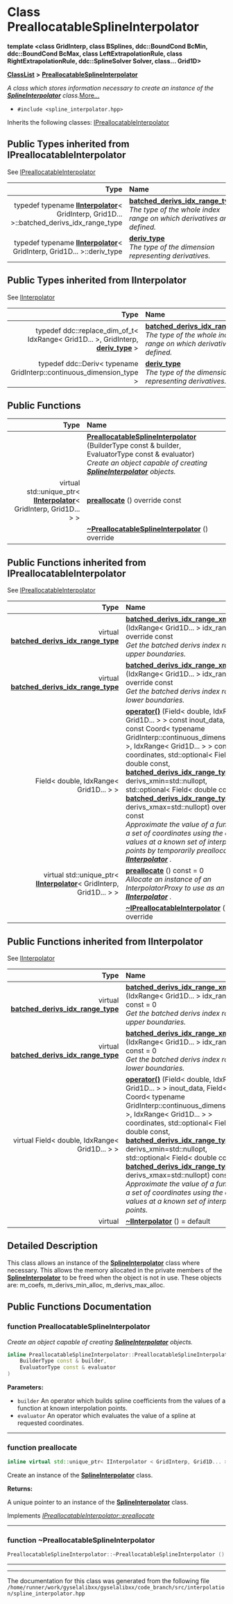 

# Class PreallocatableSplineInterpolator

**template &lt;class GridInterp, class BSplines, ddc::BoundCond BcMin, ddc::BoundCond BcMax, class LeftExtrapolationRule, class RightExtrapolationRule, ddc::SplineSolver Solver, class... Grid1D&gt;**



[**ClassList**](annotated.md) **>** [**PreallocatableSplineInterpolator**](classPreallocatableSplineInterpolator.md)



_A class which stores information necessary to create an instance of the_ [_**SplineInterpolator**_](classSplineInterpolator.md) _class._[More...](#detailed-description)

* `#include <spline_interpolator.hpp>`



Inherits the following classes: [IPreallocatableInterpolator](classIPreallocatableInterpolator.md)
















## Public Types inherited from IPreallocatableInterpolator

See [IPreallocatableInterpolator](classIPreallocatableInterpolator.md)

| Type | Name |
| ---: | :--- |
| typedef typename [**IInterpolator**](classIInterpolator.md)&lt; GridInterp, Grid1D... &gt;::batched\_derivs\_idx\_range\_type | [**batched\_derivs\_idx\_range\_type**](classIPreallocatableInterpolator.md#typedef-batched_derivs_idx_range_type)  <br>_The type of the whole index range on which derivatives are defined._  |
| typedef typename [**IInterpolator**](classIInterpolator.md)&lt; GridInterp, Grid1D... &gt;::deriv\_type | [**deriv\_type**](classIPreallocatableInterpolator.md#typedef-deriv_type)  <br>_The type of the dimension representing derivatives._  |


## Public Types inherited from IInterpolator

See [IInterpolator](classIInterpolator.md)

| Type | Name |
| ---: | :--- |
| typedef ddc::replace\_dim\_of\_t&lt; IdxRange&lt; Grid1D... &gt;, GridInterp, [**deriv\_type**](classIInterpolator.md#typedef-deriv_type) &gt; | [**batched\_derivs\_idx\_range\_type**](classIInterpolator.md#typedef-batched_derivs_idx_range_type)  <br>_The type of the whole index range on which derivatives are defined._  |
| typedef ddc::Deriv&lt; typename GridInterp::continuous\_dimension\_type &gt; | [**deriv\_type**](classIInterpolator.md#typedef-deriv_type)  <br>_The type of the dimension representing derivatives._  |
























































## Public Functions

| Type | Name |
| ---: | :--- |
|   | [**PreallocatableSplineInterpolator**](#function-preallocatablesplineinterpolator) (BuilderType const & builder, EvaluatorType const & evaluator) <br>_Create an object capable of creating_ [_**SplineInterpolator**_](classSplineInterpolator.md) _objects._ |
| virtual std::unique\_ptr&lt; [**IInterpolator**](classIInterpolator.md)&lt; GridInterp, Grid1D... &gt; &gt; | [**preallocate**](#function-preallocate) () override const<br> |
|   | [**~PreallocatableSplineInterpolator**](#function-preallocatablesplineinterpolator) () override<br> |


## Public Functions inherited from IPreallocatableInterpolator

See [IPreallocatableInterpolator](classIPreallocatableInterpolator.md)

| Type | Name |
| ---: | :--- |
| virtual [**batched\_derivs\_idx\_range\_type**](classIPreallocatableInterpolator.md#typedef-batched_derivs_idx_range_type) | [**batched\_derivs\_idx\_range\_xmax**](classIPreallocatableInterpolator.md#function-batched_derivs_idx_range_xmax) (IdxRange&lt; Grid1D... &gt; idx\_range) override const<br>_Get the batched derivs index range on upper boundaries._  |
| virtual [**batched\_derivs\_idx\_range\_type**](classIPreallocatableInterpolator.md#typedef-batched_derivs_idx_range_type) | [**batched\_derivs\_idx\_range\_xmin**](classIPreallocatableInterpolator.md#function-batched_derivs_idx_range_xmin) (IdxRange&lt; Grid1D... &gt; idx\_range) override const<br>_Get the batched derivs index range on lower boundaries._  |
|  Field&lt; double, IdxRange&lt; Grid1D... &gt; &gt; | [**operator()**](classIPreallocatableInterpolator.md#function-operator) (Field&lt; double, IdxRange&lt; Grid1D... &gt; &gt; const inout\_data, Field&lt; const Coord&lt; typename GridInterp::continuous\_dimension\_type &gt;, IdxRange&lt; Grid1D... &gt; &gt; const coordinates, std::optional&lt; Field&lt; double const, [**batched\_derivs\_idx\_range\_type**](classIPreallocatableInterpolator.md#typedef-batched_derivs_idx_range_type) &gt; &gt; derivs\_xmin=std::nullopt, std::optional&lt; Field&lt; double const, [**batched\_derivs\_idx\_range\_type**](classIPreallocatableInterpolator.md#typedef-batched_derivs_idx_range_type) &gt; &gt; derivs\_xmax=std::nullopt) override const<br>_Approximate the value of a function at a set of coordinates using the current values at a known set of interpolation points by temporarily preallocating an_ [_**IInterpolator**_](classIInterpolator.md) _._ |
| virtual std::unique\_ptr&lt; [**IInterpolator**](classIInterpolator.md)&lt; GridInterp, Grid1D... &gt; &gt; | [**preallocate**](classIPreallocatableInterpolator.md#function-preallocate) () const = 0<br>_Allocate an instance of an InterpolatorProxy to use as an_ [_**IInterpolator**_](classIInterpolator.md) _._ |
|   | [**~IPreallocatableInterpolator**](classIPreallocatableInterpolator.md#function-ipreallocatableinterpolator) () override<br> |


## Public Functions inherited from IInterpolator

See [IInterpolator](classIInterpolator.md)

| Type | Name |
| ---: | :--- |
| virtual [**batched\_derivs\_idx\_range\_type**](classIInterpolator.md#typedef-batched_derivs_idx_range_type) | [**batched\_derivs\_idx\_range\_xmax**](classIInterpolator.md#function-batched_derivs_idx_range_xmax) (IdxRange&lt; Grid1D... &gt; idx\_range) const = 0<br>_Get the batched derivs index range on upper boundaries._  |
| virtual [**batched\_derivs\_idx\_range\_type**](classIInterpolator.md#typedef-batched_derivs_idx_range_type) | [**batched\_derivs\_idx\_range\_xmin**](classIInterpolator.md#function-batched_derivs_idx_range_xmin) (IdxRange&lt; Grid1D... &gt; idx\_range) const = 0<br>_Get the batched derivs index range on lower boundaries._  |
| virtual Field&lt; double, IdxRange&lt; Grid1D... &gt; &gt; | [**operator()**](classIInterpolator.md#function-operator) (Field&lt; double, IdxRange&lt; Grid1D... &gt; &gt; inout\_data, Field&lt; const Coord&lt; typename GridInterp::continuous\_dimension\_type &gt;, IdxRange&lt; Grid1D... &gt; &gt; coordinates, std::optional&lt; Field&lt; double const, [**batched\_derivs\_idx\_range\_type**](classIInterpolator.md#typedef-batched_derivs_idx_range_type) &gt; &gt; derivs\_xmin=std::nullopt, std::optional&lt; Field&lt; double const, [**batched\_derivs\_idx\_range\_type**](classIInterpolator.md#typedef-batched_derivs_idx_range_type) &gt; &gt; derivs\_xmax=std::nullopt) const = 0<br>_Approximate the value of a function at a set of coordinates using the current values at a known set of interpolation points._  |
| virtual  | [**~IInterpolator**](classIInterpolator.md#function-iinterpolator) () = default<br> |
















































































## Detailed Description


This class allows an instance of the [**SplineInterpolator**](classSplineInterpolator.md) class where necessary. This allows the memory allocated in the private members of the [**SplineInterpolator**](classSplineInterpolator.md) to be freed when the object is not in use. These objects are: m\_coefs, m\_derivs\_min\_alloc, m\_derivs\_max\_alloc. 


    
## Public Functions Documentation




### function PreallocatableSplineInterpolator 

_Create an object capable of creating_ [_**SplineInterpolator**_](classSplineInterpolator.md) _objects._
```C++
inline PreallocatableSplineInterpolator::PreallocatableSplineInterpolator (
    BuilderType const & builder,
    EvaluatorType const & evaluator
) 
```





**Parameters:**


* `builder` An operator which builds spline coefficients from the values of a function at known interpolation points. 
* `evaluator` An operator which evaluates the value of a spline at requested coordinates. 




        

<hr>



### function preallocate 

```C++
inline virtual std::unique_ptr< IInterpolator < GridInterp, Grid1D... > > PreallocatableSplineInterpolator::preallocate () override const
```



Create an instance of the [**SplineInterpolator**](classSplineInterpolator.md) class.




**Returns:**

A unique pointer to an instance of the [**SplineInterpolator**](classSplineInterpolator.md) class. 





        
Implements [*IPreallocatableInterpolator::preallocate*](classIPreallocatableInterpolator.md#function-preallocate)


<hr>



### function ~PreallocatableSplineInterpolator 

```C++
PreallocatableSplineInterpolator::~PreallocatableSplineInterpolator () override
```




<hr>

------------------------------
The documentation for this class was generated from the following file `/home/runner/work/gyselalibxx/gyselalibxx/code_branch/src/interpolation/spline_interpolator.hpp`

